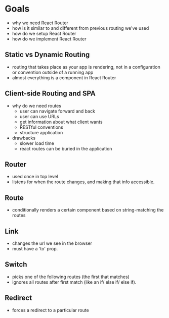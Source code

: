 # Goals
- why we need React Router
- how is it similar to and different from previous routing we've used
- how do we setup React Router
- how do we implement React Router


## Static vs Dynamic Routing
- routing that takes place as your app is rendering, not in a configuration or convention outside of a running app
- almost everything is a component in React Router

## Client-side Routing and SPA
- why do we need routes
  - user can navigate forward and back
  - user can use URLs
  - get information about what client wants
  - RESTful conventions
  - structure application
- drawbacks
  - slower load time
  - react routes can be buried in the application

## Router
- used once in top level
- listens for when the route changes, and making that info accessible.

## Route
- conditionally renders a certain component based on string-matching the routes

## Link
- changes the url we see in the browser
- must have a 'to' prop.

## Switch
- picks one of the following routes (the first that matches)
- ignores all routes after first match (like an if/ else if/ else if).

## Redirect
- forces a redirect to a particular route